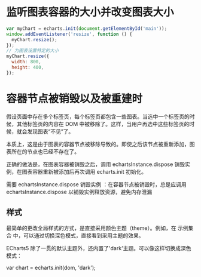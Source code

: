 # 监听图表容器的大小并改变图表大小

```js
var myChart = echarts.init(document.getElementById('main'));
window.addEventListener('resize', function () {
  myChart.resize();
});
// 为图表设置特定的大小
myChart.resize({
  width: 800,
  height: 400,
});
```

# 容器节点被销毁以及被重建时

假设页面中存在多个标签页，每个标签页都包含一些图表。当选中一个标签页的时候，其他标签页的内容在 DOM 中被移除了。这样，当用户再选中这些标签页的时候，就会发现图表“不见”了。

本质上，这是由于图表的容器节点被移除导致的。即使之后该节点被重新添加，图表所在的节点也已经不存在了。

正确的做法是，在图表容器被销毁之后，调用 echartsInstance.dispose 销毁实例，在图表容器重新被添加后再次调用 echarts.init 初始化。

需要 echartsInstance.dispose 销毁实例
：在容器节点被销毁时，总是应调用 echartsInstance.dispose 以销毁实例释放资源，避免内存泄漏

## 样式

最简单的更改全局样式的方式，是直接采用颜色主题（theme）。例如，在 示例集合 中，可以通过切换深色模式，直接看到采用主题的效果。

ECharts5 除了一贯的默认主题外，还内置了'dark'主题。可以像这样切换成深色模式：

var chart = echarts.init(dom, 'dark');
